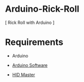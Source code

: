 # Arduino-Rick-Roll

[ Rick Roll with Arduino ]

# Requirements

- Arduino

- [Arduino Software](https://www.arduino.cc/en/main/software)

- [HID Master](https://github.com/NicoHood/HID)
